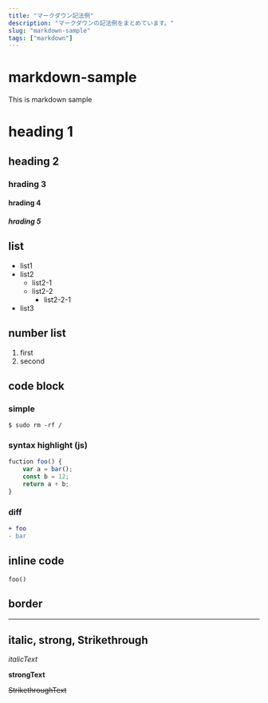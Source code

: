 ```yaml
---
title: "マークダウン記法例"
description: "マークダウンの記法例をまとめています。"
slug: "markdown-sample"
tags: ["markdown"]
---
```


# markdown-sample

This is markdown sample

# heading 1
## heading 2
### hrading 3
#### hrading 4
##### hrading 5

## list
- list1
- list2
  - list2-1
  - list2-2
    - list2-2-1
- list3

## number list
1. first
2. second

## code block
### simple

```
$ sudo rm -rf /
```

### syntax highlight (js)

```js
fuction foo() {
    var a = bar();
    const b = 12;
    return a + b;
}
```

### diff

```diff
+ foo
- bar
```

## inline code

`foo()`

## border

---

## italic, strong, Strikethrough

*italicText*

**strongText**

~~StrikethroughText~~